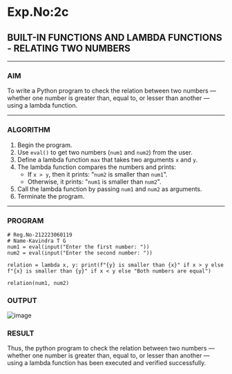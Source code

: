 # Exp.No:2c
## BUILT-IN FUNCTIONS AND LAMBDA FUNCTIONS - RELATING TWO NUMBERS

---

### AIM  
To write a Python program to check the relation between two numbers — whether one number is greater than, equal to, or lesser than another — using a lambda function.

---

### ALGORITHM

1. Begin the program.  
2. Use `eval()` to get two numbers (`num1` and `num2`) from the user.  
3. Define a lambda function `max` that takes two arguments `x` and `y`.  
4. The lambda function compares the numbers and prints:
   - If `x > y`, then it prints: "`num2` is smaller than `num1`".
   - Otherwise, it prints: "`num1` is smaller than `num2`".
5. Call the lambda function by passing `num1` and `num2` as arguments.  
6. Terminate the program.

---

### PROGRAM

```
# Reg.No-212223060119
# Name-Kavindra T G
num1 = eval(input("Enter the first number: "))
num2 = eval(input("Enter the second number: "))

relation = lambda x, y: print(f"{y} is smaller than {x}" if x > y else f"{x} is smaller than {y}" if x < y else "Both numbers are equal")

relation(num1, num2)

```

### OUTPUT

![image](https://github.com/user-attachments/assets/d0d22424-bdd4-4446-931d-fb7f1607bdd4)




### RESULT
Thus, the python program to check the relation between two numbers — whether one number is greater than, equal to, or lesser than another — using a lambda function has been executed and verified successfully.



